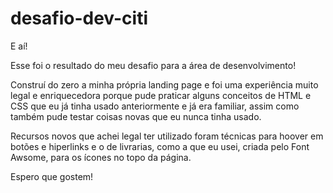 # desafio-dev-citi

E aí! 

Esse foi o resultado do meu desafio para a área de desenvolvimento!

Construí do zero a minha própria landing page e foi uma experiência muito legal e enriquecedora porque pude praticar alguns conceitos de HTML e CSS que eu já tinha usado anteriormente e já era familiar, assim como também pude testar coisas novas que eu nunca tinha usado.

Recursos novos que achei legal ter utilizado foram técnicas para hoover em botões e hiperlinks e o de livrarias, como a que eu usei, criada pelo Font Awsome, para os ícones no topo da página.

Espero que gostem!